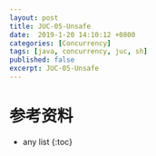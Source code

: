 ```yaml
---
layout: post
title: JUC-05-Unsafe
date:  2019-1-20 14:10:12 +0800
categories: [Concurrency]
tags: [java, concurrency, juc, sh]
published: false
excerpt: JUC-05-Unsafe
---
```


# 

# 参考资料

* any list
{:toc}